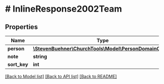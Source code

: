 # # InlineResponse2002Team

## Properties

Name | Type | Description | Notes
------------ | ------------- | ------------- | -------------
**person** | [**\StevenBuehner\ChurchTools\Model\PersonDomainObject**](PersonDomainObject.md) |  | [optional]
**note** | **string** |  |
**sort_key** | **int** |  |

[[Back to Model list]](../../README.md#models) [[Back to API list]](../../README.md#endpoints) [[Back to README]](../../README.md)
